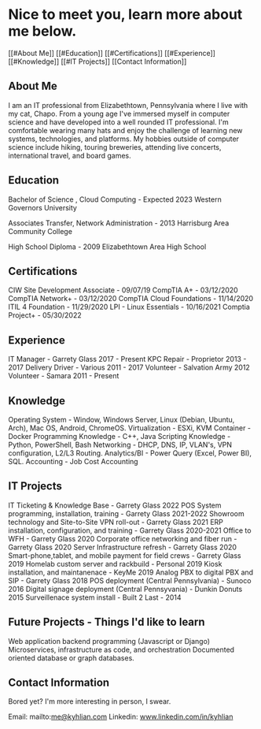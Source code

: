# Nice to meet you, learn more about me below.
[[#About Me]]
[[#Education]]
[[#Certifications]]
[[#Experience]]
[[#Knowledge]]
[[#IT Projects]]
[[Contact Information]]

## About Me
I am an IT professional from Elizabethtown, Pennsylvania where I live with my cat, Chapo.   From a young age I've immersed myself in computer science and have developed into a well rounded IT professional.  I'm comfortable wearing many hats and enjoy the challenge of learning new systems, technologies, and platforms.  My hobbies outside of computer science include hiking, touring breweries, attending live concerts, international travel, and board games.

## Education
Bachelor of Science , Cloud Computing - Expected 2023
Western Governors University

Associates Transfer,  Network Administration - 2013
Harrisburg Area Community College

High School Diploma - 2009
Elizabethtown Area High School

## Certifications
CIW Site Development Associate - 09/07/19
CompTIA A+ - 03/12/2020
CompTIA Network+ - 03/12/2020
CompTIA Cloud Foundations  - 11/14/2020
ITIL 4 Foundation - 11/29/2020
LPI - Linux Essentials - 10/16/2021
Comptia Project+ - 05/30/2022

## Experience
IT Manager - Garrety Glass 2017 - Present
KPC Repair - Proprietor 2013 - 2017
Delivery Driver - Various 2011 - 2017
Volunteer -  Salvation Army 2012
Volunteer - Samara 2011 - Present

## Knowledge
Operating System - Window,  Windows Server, Linux (Debian, Ubuntu, Arch), Mac OS, Android, ChromeOS.
Virtualization - ESXi, KVM
Container - Docker
Programming Knowledge -  C++, Java
Scripting Knowledge -  Python,  PowerShell, Bash
Networking - DHCP, DNS, IP, VLAN's, VPN configuration, L2/L3 Routing.
Analytics/BI - Power Query (Excel, Power BI), SQL.
Accounting - Job Cost Accounting

## IT Projects
IT Ticketing & Knowledge Base - Garrety Glass 2022
POS System programming, installation, training - Garrety Glass 2021-2022
Showroom technology and Site-to-Site VPN roll-out - Garrety Glass 2021
ERP installation, configuration, and training - Garrety Glass 2020-2021
Office to WFH -  Garrety Glass 2020
Corporate office networking and fiber run  - Garrety Glass 2020
Server Infrastructure refresh - Garrety Glass 2020
Smart-phone,tablet, and mobile payment for field crews - Garrety Glass 2019
Homelab custom server and rackbuild - Personal 2019
Kiosk installation, and maintanenace - KeyMe 2019
Analog PBX to digital PBX and SIP - Garrety Glass 2018
POS deployment (Central Pennsylvania) - Sunoco 2016
Digital signage deployment  (Central Pennsyvania) - Dunkin Donuts 2015
Surveillenace system install - Built 2 Last - 2014

## Future Projects - Things I'd like to learn
Web application backend programming (Javascript or Django)
Microservices, infrastructure as code, and orchestration
Documented oriented database or graph databases. 

## Contact Information
Bored yet?  I'm more interesting in person, I swear. 

Email: mailto:me@kyhlian.com 
Linkedin: www.linkedin.com/in/kyhlian
